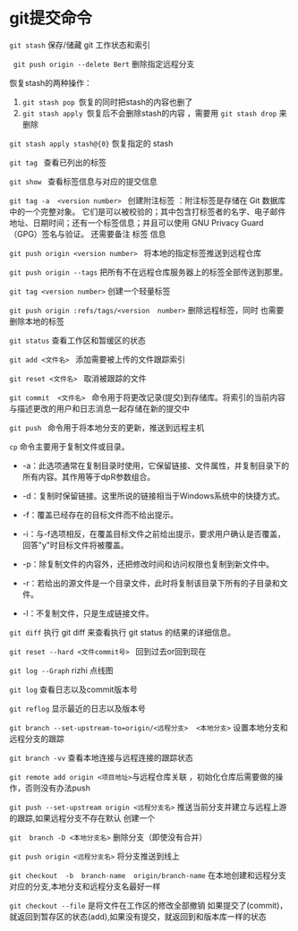 #    git提交命令

`git stash` 保存/储藏 git 工作状态和索引

` git push origin --delete Bert` 删除指定远程分支

恢复stash的两种操作：

1. `git stash pop `恢复的同时把stash的内容也删了
2. `git stash apply `恢复后不会删除stash的内容 ，需要用 `git stash drop` 来删除

`git stash apply stash@{0}` 恢复指定的 stash

`git tag ` 查看已列出的标签

`git show `  查看标签信息与对应的提交信息

`git tag -a  <version number> `  创建附注标签 ：附注标签是存储在 Git 数据库中的一个完整对象。 它们是可以被校验的；其中包含打标签者的名字、电子邮件地址、日期时间；还有一个标签信息；并且可以使用 GNU Privacy Guard （GPG）签名与验证。  还需要备注 标签 信息

`git push origin <version number> ` 将本地的指定标签推送到远程仓库

`git push origin --tags` 把所有不在远程仓库服务器上的标签全部传送到那里。

`git tag <version number>`   创建一个轻量标签

`git push origin :refs/tags/<version  number>` 删除远程标签，同时 也需要删除本地的标签 

`git status` 查看工作区和暂缓区的状态

`git add <文件名> ` 添加需要被上传的文件跟踪索引

`git reset <文件名> ` 取消被跟踪的文件

`git commit  <文件名> ` 命令用于将更改记录(提交)到存储库。将索引的当前内容与描述更改的用户和日志消息一起存储在新的提交中

`git push `  命令用于将本地分支的更新，推送到远程主机

`cp`  命令主要用于复制文件或目录。

-   -a：此选项通常在复制目录时使用，它保留链接、文件属性，并复制目录下的所有内容。其作用等于dpR参数组合。

-    -d：复制时保留链接。这里所说的链接相当于Windows系统中的快捷方式。
-    -f：覆盖已经存在的目标文件而不给出提示。
-    -i：与-f选项相反，在覆盖目标文件之前给出提示，要求用户确认是否覆盖，回答"y"时目标文件将被覆盖。
-    -p：除复制文件的内容外，还把修改时间和访问权限也复制到新文件中。
-    -r：若给出的源文件是一个目录文件，此时将复制该目录下所有的子目录和文件。
-    -l：不复制文件，只是生成链接文件。

`git diff` 执行 git diff 来查看执行 git status 的结果的详细信息。

`git reset --hard <文件commit号> `  回到过去or回到现在

`git log --Graph`  rizhi 点线图

`git log` 查看日志以及commit版本号

`git reflog`  显示最近的日志以及版本号

`git branch --set-upstream-to=origin/<远程分支>  <本地分支>`   设置本地分支和远程分支的跟踪

`git branch -vv`  查看本地连接与远程连接的跟踪状态

 `git remote add origin <项目地址>`与远程仓库关联 ，初始化仓库后需要做的操作，否则没有办法push 

`git push --set-upstream origin <远程分支名>` 推送当前分支并建立与远程上游的跟踪,如果远程分支不存在默认 创建一个 

`git  branch -D <本地分支名>` 删除分支（即使没有合并）

`git push origin <远程分支名>` 将分支推送到线上

`git checkout  -b  branch-name  origin/branch-name`   在本地创建和远程分支对应的分支,本地分支和远程分支名最好一样

`git checkout --file` 是将文件在工作区的修改全部撤销 如果提交了(commit)，就返回到暂存区的状态(add),如果没有提交，就返回到和版本库一样的状态